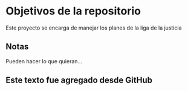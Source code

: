 # Objetivos de la repositorio

Este proyecto se encarga de manejar los planes de la liga de la justicia


## Notas
Pueden hacer lo que quieran...

## Este texto fue agregado desde GitHub

